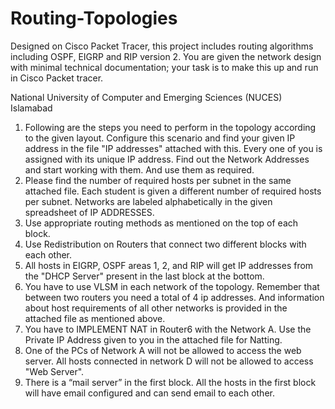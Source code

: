 # Routing-Topologies
Designed on Cisco Packet Tracer, this project includes routing algorithms including OSPF, EIGRP and RIP version 2. 
You are given the network design with minimal technical documentation; your task is to make this up and run in
Cisco Packet tracer.

National University of Computer and Emerging Sciences (NUCES) Islamabad
1. Following are the steps you need to perform in the topology according to the given layout. Configure
this scenario and find your given IP address in the file "IP addresses" attached with this. Every one of you is
assigned with its unique IP address. Find out the Network Addresses and start working with them. And use
them as required.
2. Please find the number of required hosts per subnet in the same attached file. Each student is given a
different number of required hosts per subnet. Networks are labeled alphabetically in the given spreadsheet of IP
ADDRESSES.
3. Use appropriate routing methods as mentioned on the top of each block.
4. Use Redistribution on Routers that connect two different blocks with each other.
5. All hosts in EIGRP, OSPF areas 1, 2, and RIP will get IP addresses from the "DHCP Server" present in
the last block at the bottom.
6. You have to use VLSM in each network of the topology. Remember that between two routers you need a
total of 4 ip addresses. And information about host requirements of all other networks is provided in the
attached file as mentioned above.
7. You have to IMPLEMENT NAT in Router6 with the Network A. Use the Private IP Address given to
you in the attached file for Natting.
8. One of the PCs of Network A will not be allowed to access the web server. All hosts connected in
network D will not be allowed to access "Web Server".
9. There is a “mail server” in the first block. All the hosts in the first block will have email configured and
can send email to each other.

